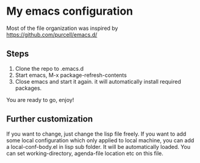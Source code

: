 My emacs configuration
====================================================
Most of the file organization was inspired by 
https://github.com/purcell/emacs.d/


Steps
------------
1. Clone the repo to .emacs.d
2. Start emacs, M-x package-refresh-contents
3. Close emacs and start it again. it will automatically install required packages.

You are ready to go, enjoy!


Further customization
---------------------
If you want to change, just change the lisp file freely.
If you want to add some local configuration which only applied to local machine, you can add
a local-conf-body.el in lisp sub folder. It will be automatically loaded. You can set
working-directory, agenda-file location etc on this file.
